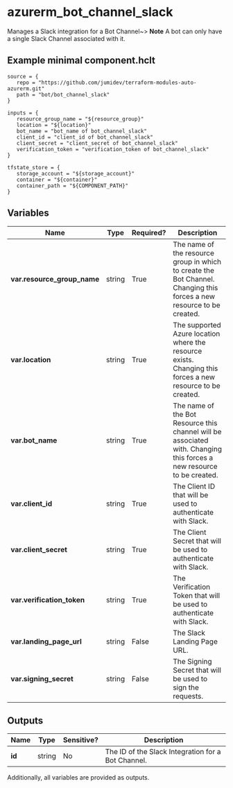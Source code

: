 # azurerm_bot_channel_slack

Manages a Slack integration for a Bot Channel~> **Note** A bot can only have a single Slack Channel associated with it.

## Example minimal component.hclt

```hcl
source = {
   repo = "https://github.com/jumidev/terraform-modules-auto-azurerm.git" 
   path = "bot/bot_channel_slack" 
}

inputs = {
   resource_group_name = "${resource_group}" 
   location = "${location}" 
   bot_name = "bot_name of bot_channel_slack" 
   client_id = "client_id of bot_channel_slack" 
   client_secret = "client_secret of bot_channel_slack" 
   verification_token = "verification_token of bot_channel_slack" 
}

tfstate_store = {
   storage_account = "${storage_account}" 
   container = "${container}" 
   container_path = "${COMPONENT_PATH}" 
}

```

## Variables

| Name | Type | Required? |  Description |
| ---- | ---- | --------- |  ----------- |
| **var.resource_group_name** | string | True | The name of the resource group in which to create the Bot Channel. Changing this forces a new resource to be created. | 
| **var.location** | string | True | The supported Azure location where the resource exists. Changing this forces a new resource to be created. | 
| **var.bot_name** | string | True | The name of the Bot Resource this channel will be associated with. Changing this forces a new resource to be created. | 
| **var.client_id** | string | True | The Client ID that will be used to authenticate with Slack. | 
| **var.client_secret** | string | True | The Client Secret that will be used to authenticate with Slack. | 
| **var.verification_token** | string | True | The Verification Token that will be used to authenticate with Slack. | 
| **var.landing_page_url** | string | False | The Slack Landing Page URL. | 
| **var.signing_secret** | string | False | The Signing Secret that will be used to sign the requests. | 



## Outputs

| Name | Type | Sensitive? | Description |
| ---- | ---- | --------- | --------- |
| **id** | string | No  | The ID of the Slack Integration for a Bot Channel. | 

Additionally, all variables are provided as outputs.
